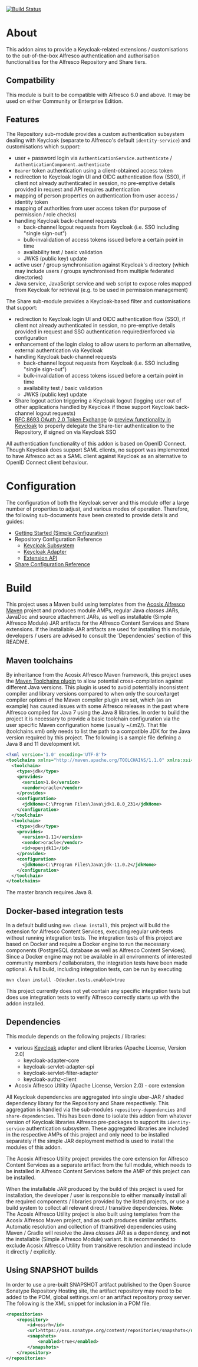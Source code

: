 [![Build Status](https://travis-ci.org/Acosix/alfresco-keycloak.svg?branch=master)](https://travis-ci.org/Acosix/alfresco-keycloak)

# About

This addon aims to provide a Keycloak-related extensions / customisations to the out-of-the-box Alfresco authentication and authorisation functionalities for the Alfresco Repository and Share tiers.

## Compatbility

This module is built to be compatible with Alfresco 6.0 and above. It may be used on either Community or Enterprise Edition.

## Features

The Repository sub-module provides a custom authentication subsystem dealing with Keycloak (separate to Alfresco's default `identity-service`) and customisations which support:

- user + password login via `AuthenticationService.authenticate` / `AuthenticationComponent.authenticate`
- `Bearer` token authentication using a client-obtained access token
- redirection to Keycloak login UI and OIDC authentication flow (SSO), if client not already authenticated in session, no pre-emptive details provided in request and API requires authentication
- mapping of person properties on authentication from user access / identity token
- mapping of authorities from user access token (for purpose of permission / role checks)
- handling Keycloak back-channel requests
    - back-channel logout requests from Keycloak (i.e. SSO including "single sign-out")
    - bulk-invalidation of access tokens issued before a certain point in time
    - availability test / basic validation
    - JWKS (public key) update
- active user / group synchronisation against Keycloak's directory (which may include users / groups synchronised from multiple federated directories)
- Java service, JavaScript service and web script to expose roles mapped from Keycloak for retrieval (e.g. to be used in permission management)

The Share sub-module provides a Keycloak-based filter and customisations that support:

- redirection to Keycloak login UI and OIDC authentication flow (SSO), if client not already authenticated in session, no pre-emptive details provided in request and SSO authentication required/enforced via configuration
- enhancement of the login dialog to allow users to perform an alternative, external authentication via Keycloak
- handling Keycloak back-channel requests
    - back-channel logout requests from Keycloak (i.e. SSO including "single sign-out")
    - bulk-invalidation of access tokens issued before a certain point in time
    - availability test / basic validation
    - JWKS (public key) update
- Share logout action triggering a Keycloak logout (logging user out of other applications handled by Keycloak if those support Keycloak back-channel logout requests)
- [RFC 8693 OAuth 2.0 Token Exchange](https://tools.ietf.org/html/rfc8693) (a [preview functionality in Keycloak](https://www.keycloak.org/docs/latest/securing_apps/#_token-exchange) to properly delegate the Share-tier authentication to the Repository, if signed on via Keycloak SSO

All authentication functionality of this addon is based on OpenID Connect. Though Keycloak does support SAML clients, no support was implemented to have Alfresco act as a SAML client against Keycloak as an alternative to OpenID Connect client behaviour.

# Configuration

The configuration of both the Keycloak server and this module offer a large number of properties to adjust, and various modes of operation. Therefore, the following sub-documents have been created to provide details and guides:

- [Getting Started (Simple Configuration)](./docs/Simple-Configuration.md)
- Repository Configuration Reference
    - [Keycloak Subsystem](./docs/Reference-Repository-Subsystem.md)
    - [Keycloak Adapter](./docs/Reference-Adapter.md)
    - [Extension API](./docs/Reference-Repository-Extension.md)
- [Share Configuration Reference](./docs/Reference-Repository.md)

# Build

This project uses a Maven build using templates from the [Acosix Alfresco Maven](https://github.com/Acosix/alfresco-maven) project and produces module AMPs, regular Java *classes* JARs, JavaDoc and source attachment JARs, as well as installable (Simple Alfresco Module) JAR artifacts for the Alfresco Content Services and Share extensions. If the installable JAR artifacts are used for installing this module, developers / users are advised to consult the 'Dependencies' section of this README.

## Maven toolchains

By inheritance from the Acosix Alfresco Maven framework, this project uses the [Maven Toolchains plugin](http://maven.apache.org/plugins/maven-toolchains-plugin/) to allow potential cross-compilation against different Java versions. This plugin is used to avoid potentially inconsistent compiler and library versions compared to when only the source/target compiler options of the Maven compiler plugin are set, which (as an example) has caused issues with some Alfresco releases in the past where Alfresco compiled for Java 7 using the Java 8 libraries.
In order to build the project it is necessary to provide a basic toolchain configuration via the user specific Maven configuration home (usually ~/.m2/). That file (toolchains.xml) only needs to list the path to a compatible JDK for the Java version required by this project. The following is a sample file defining a Java 8 and 11 development kit.

```xml
<?xml version='1.0' encoding='UTF-8'?>
<toolchains xmlns="http://maven.apache.org/TOOLCHAINS/1.1.0" xmlns:xsi="http://www.w3.org/2001/XMLSchema-instance" xsi:schemaLocation="http://maven.apache.org/TOOLCHAINS/1.1.0 http://maven.apache.org/xsd/toolchains-1.1.0.xsd">
  <toolchain>
    <type>jdk</type>
    <provides>
      <version>1.8</version>
      <vendor>oracle</vendor>
    </provides>
    <configuration>
      <jdkHome>C:\Program Files\Java\jdk1.8.0_231</jdkHome>
    </configuration>
  </toolchain>
  <toolchain>
    <type>jdk</type>
    <provides>
      <version>1.11</version>
      <vendor>oracle</vendor>
      <id>openjdk11</id>
    </provides>
    <configuration>
      <jdkHome>C:\Program Files\Java\jdk-11.0.2</jdkHome>
    </configuration>
  </toolchain>
</toolchains>
```

The master branch requires Java 8.

## Docker-based integration tests

In a default build using ```mvn clean install```, this project will build the extension for Alfresco Content Services, executing regular unit-tests without running integration tests. The integration tests of this project are based on Docker and require a Docker engine to run the necessary components (PostgreSQL database as well as Alfresco Content Services). Since a Docker engine may not be available in all environments of interested community members / collaborators, the integration tests have been made optional. A full build, including integration tests, can be run by executing

```
mvn clean install -Ddocker.tests.enabled=true
```

This project currently does not yet contain any specific integration tests but does use integration tests to verify Alfresco correctly starts up with the addon installed.

## Dependencies

This module depends on the following projects / libraries:

- various [Keycloak](https://github.com/keycloak/keycloak) adapter and client libraries (Apache License, Version 2.0)
    - keycloak-adapter-core
    - keycloak-servlet-adapter-spi
    - keycloak-servlet-filter-adapter
    - keycloak-authz-client
- Acosix Alfresco Utility (Apache License, Version 2.0) - core extension

All Keycloak dependencies are aggregated into single uber-JAR / shaded dependency library for the Repository and Share respectively. This aggregation is handled via the sub-modules `repository-dependencies` and `share-dependencies`. This has been done to isolate this addon from whatever version of Keycloak libraries Alfresco pre-packages to support its `identity-service` authentication subsystem. These aggregated libraries are included in the respective AMPs of this project and only need to be installed separately if the simple JAR deployment method is used to install the modules of this addon.

The Acosix Alfresco Utility project provides the core extension for Alfresco Content Services as a separate artifact from the full module, which needs to be installed in Alfresco Content Services before the AMP of this project can be installed.

When the installable JAR produced by the build of this project is used for installation, the developer / user is responsible to either manually install all the required components / libraries provided by the listed projects, or use a build system to collect all relevant direct / transitive dependencies.
**Note**: The Acosix Alfresco Utility project is also built using templates from the Acosix Alfresco Maven project, and as such produces similar artifacts. Automatic resolution and collection of (transitive) dependencies using Maven / Gradle will resolve the Java *classes* JAR as a dependency, and **not** the installable (Simple Alfresco Module) variant. It is recommended to exclude Acosix Alfresco Utility from transitive resolution and instead include it directly / explicitly.

## Using SNAPSHOT builds

In order to use a pre-built SNAPSHOT artifact published to the Open Source Sonatype Repository Hosting site, the artifact repository may need to be added to the POM, global settings.xml or an artifact repository proxy server. The following is the XML snippet for inclusion in a POM file.

```xml
<repositories>
    <repository>
        <id>ossrh</id>
        <url>https://oss.sonatype.org/content/repositories/snapshots</url>
        <snapshots>
            <enabled>true</enabled>
        </snapshots>
    </repository>
</repositories>
```